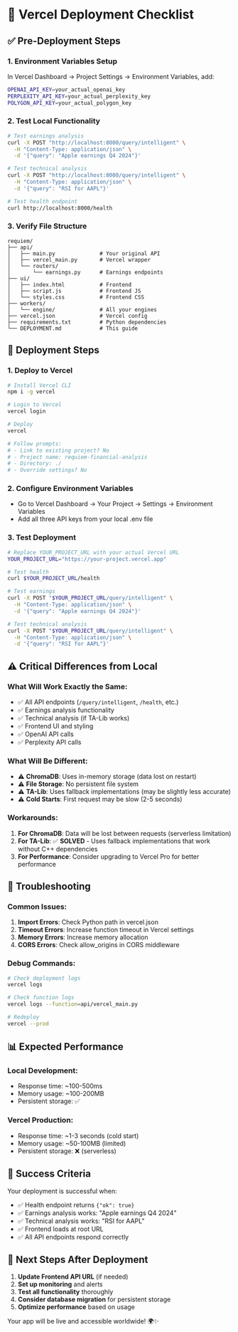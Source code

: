 # 🚀 Vercel Deployment Checklist

## ✅ **Pre-Deployment Steps**

### 1. **Environment Variables Setup**
In Vercel Dashboard → Project Settings → Environment Variables, add:
```bash
OPENAI_API_KEY=your_actual_openai_key
PERPLEXITY_API_KEY=your_actual_perplexity_key  
POLYGON_API_KEY=your_actual_polygon_key
```

### 2. **Test Local Functionality**
```bash
# Test earnings analysis
curl -X POST "http://localhost:8000/query/intelligent" \
  -H "Content-Type: application/json" \
  -d '{"query": "Apple earnings Q4 2024"}'

# Test technical analysis  
curl -X POST "http://localhost:8000/query/intelligent" \
  -H "Content-Type: application/json" \
  -d '{"query": "RSI for AAPL"}'

# Test health endpoint
curl http://localhost:8000/health
```

### 3. **Verify File Structure**
```
requiem/
├── api/
│   ├── main.py              # Your original API
│   ├── vercel_main.py       # Vercel wrapper
│   └── routers/
│       └── earnings.py      # Earnings endpoints
├── ui/
│   ├── index.html           # Frontend
│   ├── script.js            # Frontend JS
│   └── styles.css           # Frontend CSS
├── workers/
│   └── engine/              # All your engines
├── vercel.json              # Vercel config
├── requirements.txt         # Python dependencies
└── DEPLOYMENT.md            # This guide
```

## 🚀 **Deployment Steps**

### 1. **Deploy to Vercel**
```bash
# Install Vercel CLI
npm i -g vercel

# Login to Vercel
vercel login

# Deploy
vercel

# Follow prompts:
# - Link to existing project? No
# - Project name: requiem-financial-analysis
# - Directory: ./
# - Override settings? No
```

### 2. **Configure Environment Variables**
- Go to Vercel Dashboard → Your Project → Settings → Environment Variables
- Add all three API keys from your local .env file

### 3. **Test Deployment**
```bash
# Replace YOUR_PROJECT_URL with your actual Vercel URL
YOUR_PROJECT_URL="https://your-project.vercel.app"

# Test health
curl $YOUR_PROJECT_URL/health

# Test earnings
curl -X POST "$YOUR_PROJECT_URL/query/intelligent" \
  -H "Content-Type: application/json" \
  -d '{"query": "Apple earnings Q4 2024"}'

# Test technical analysis
curl -X POST "$YOUR_PROJECT_URL/query/intelligent" \
  -H "Content-Type: application/json" \
  -d '{"query": "RSI for AAPL"}'
```

## ⚠️ **Critical Differences from Local**

### **What Will Work Exactly the Same:**
- ✅ All API endpoints (`/query/intelligent`, `/health`, etc.)
- ✅ Earnings analysis functionality
- ✅ Technical analysis (if TA-Lib works)
- ✅ Frontend UI and styling
- ✅ OpenAI API calls
- ✅ Perplexity API calls

### **What Will Be Different:**
- ⚠️ **ChromaDB**: Uses in-memory storage (data lost on restart)
- ⚠️ **File Storage**: No persistent file system
- ⚠️ **TA-Lib**: Uses fallback implementations (may be slightly less accurate)
- ⚠️ **Cold Starts**: First request may be slow (2-5 seconds)

### **Workarounds:**
1. **For ChromaDB**: Data will be lost between requests (serverless limitation)
2. **For TA-Lib**: ✅ **SOLVED** - Uses fallback implementations that work without C++ dependencies
3. **For Performance**: Consider upgrading to Vercel Pro for better performance

## 🔧 **Troubleshooting**

### **Common Issues:**
1. **Import Errors**: Check Python path in vercel.json
2. **Timeout Errors**: Increase function timeout in Vercel settings
3. **Memory Errors**: Increase memory allocation
4. **CORS Errors**: Check allow_origins in CORS middleware

### **Debug Commands:**
```bash
# Check deployment logs
vercel logs

# Check function logs
vercel logs --function=api/vercel_main.py

# Redeploy
vercel --prod
```

## 📊 **Expected Performance**

### **Local Development:**
- Response time: ~100-500ms
- Memory usage: ~100-200MB
- Persistent storage: ✅

### **Vercel Production:**
- Response time: ~1-3 seconds (cold start)
- Memory usage: ~50-100MB (limited)
- Persistent storage: ❌ (serverless)

## 🎯 **Success Criteria**

Your deployment is successful when:
- ✅ Health endpoint returns `{"ok": true}`
- ✅ Earnings analysis works: "Apple earnings Q4 2024"
- ✅ Technical analysis works: "RSI for AAPL"
- ✅ Frontend loads at root URL
- ✅ All API endpoints respond correctly

## 🚀 **Next Steps After Deployment**

1. **Update Frontend API URL** (if needed)
2. **Set up monitoring** and alerts
3. **Test all functionality** thoroughly
4. **Consider database migration** for persistent storage
5. **Optimize performance** based on usage

Your app will be live and accessible worldwide! 🌍✨
